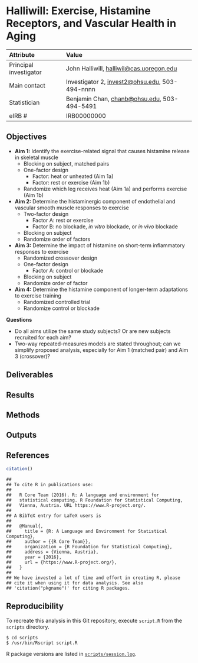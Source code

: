 # Halliwill: Exercise, Histamine Receptors, and Vascular Health in Aging

Attribute | Value
:---|:---
Principal investigator | John Halliwill, halliwil@cas.uoregon.edu
Main contact | Investigator 2, invest2@ohsu.edu, 503-494-nnnn
Statistician | Benjamin Chan, chanb@ohsu.edu, 503-494-5491
eIRB # | IRB00000000


## Objectives

* **Aim 1:** Identify the exercise-related signal that causes histamine release in skeletal muscle
  * Blocking on subject, matched pairs
  * One-factor design
    * Factor: heat or unheated (Aim 1a)
    * Factor: rest or exercise (Aim 1b)
  * Randomize which leg receives heat (Aim 1a) and performs exercise (Aim 1b)
* **Aim 2:** Determine the histaminergic component of endothelial and vascular smooth muscle responses to exercise
  * Two-factor design
    * Factor A: rest or exercise
    * Factor B: no blockade, *in vitro* blockade, or *in vivo* blockade
  * Blocking on subject
  * Randomize order of factors
* **Aim 3:** Determine the impact of histamine on short-term inflammatory responses to exercise
  * Randomized crossover design
  * One-factor design
    * Factor A: control or blockade
  * Blocking on subject
  * Randomize order of factor
* **Aim 4:** Determine the histamine component of longer-term adaptations to exercise training
  * Randomized controlled trial
  * Randomize control or blockade

**Questions**

* Do all aims utilize the same study subjects? Or are new subjects recruited for each aim?
* Two-way repeated-measures models are stated throughout; can we simplify proposed analysis, especially for Aim 1 (matched pair) and Aim 3 (crossover)?

## Deliverables



## Results



## Methods



## Outputs



## References

```r
citation()
```

```
## 
## To cite R in publications use:
## 
##   R Core Team (2016). R: A language and environment for
##   statistical computing. R Foundation for Statistical Computing,
##   Vienna, Austria. URL https://www.R-project.org/.
## 
## A BibTeX entry for LaTeX users is
## 
##   @Manual{,
##     title = {R: A Language and Environment for Statistical Computing},
##     author = {{R Core Team}},
##     organization = {R Foundation for Statistical Computing},
##     address = {Vienna, Austria},
##     year = {2016},
##     url = {https://www.R-project.org/},
##   }
## 
## We have invested a lot of time and effort in creating R, please
## cite it when using it for data analysis. See also
## 'citation("pkgname")' for citing R packages.
```



## Reproducibility

To recreate this analysis in this Git repository, execute `script.R` from the `scripts` directory.

```
$ cd scripts
$ /usr/bin/Rscript script.R
```

R package versions are listed in [`scripts/session.log`](scripts/session.log).
